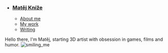 - ### [Matěj Kníže](https://github.com/Matej-Knize/english-for-designers/blob/main/03-content-first/index.md)

    - [About me](about.md)
    - [My work](work.md)
    - [Writing](writing.md)





Hello there, I'm Matěj, starting 3D artist with obsession in games, films and humor.
![smiling_me](https://github.com/Matej-Knize/english-for-designers/assets/154207948/1eaed531-c5a1-408f-a9ab-e97771f779d1)
